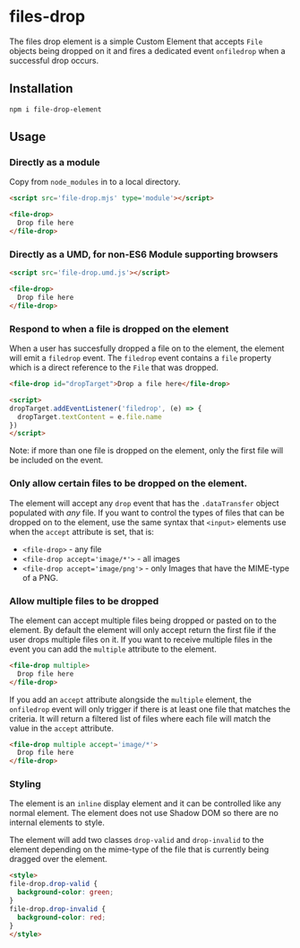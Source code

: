 # files-drop

The files drop element is a simple Custom Element that accepts `File` objects being
dropped on it and fires a dedicated event `onfiledrop` when a successful drop occurs.

## Installation

`npm i file-drop-element`

## Usage

### Directly as a module

Copy from `node_modules` in to a local directory.

```HTML
<script src='file-drop.mjs' type='module'></script>

<file-drop>
  Drop file here
</file-drop>
```

### Directly as a UMD, for non-ES6 Module supporting browsers

```HTML
<script src='file-drop.umd.js'></script>

<file-drop>
  Drop file here
</file-drop>
```

### Respond to when a file is dropped on the element

When a user has succesfully dropped a file on to the element, the 
element will emit a `filedrop` event. The `filedrop` event
contains a `file` property which is a direct reference to the `File`
that was dropped.

```HTML
<file-drop id="dropTarget">Drop a file here</file-drop>

<script>
dropTarget.addEventListener('filedrop', (e) => {
  dropTarget.textContent = e.file.name
})
</script>
```

Note: if more than one file is dropped on the element, only the first file
will be included on the event.

### Only allow certain files to be dropped on the element.

The element will accept any `drop` event that has the `.dataTransfer` object
populated with _any_ file. If you want to control the types of files that 
can be dropped on to the element, use the same syntax that `<input>` elements
use when the `accept` attribute is set, that is:

* `<file-drop>` - any file
* `<file-drop accept='image/*'>` - all images
* `<file-drop accept='image/png'>` - only Images that have the MIME-type of a PNG.

### Allow multiple files to be dropped

The element can accept multiple files being dropped or pasted on to the element.
By default the element will only accept return the first file if the user drops
multiple files on it. If you want to receive multiple files in the event you can
add the `multiple` attribute to the element.

```HTML
<file-drop multiple>
  Drop file here
</file-drop>
```

If you add an `accept` attribute alongside the `multiple` element, the
`onfiledrop` event will only trigger if there is at least one file that matches
the criteria. It will return a filtered list of files where each file will match
the value in the `accept` attribute.

```HTML
<file-drop multiple accept='image/*'>
  Drop file here
</file-drop>
```

### Styling

The element is an `inline` display element and it can be controlled like any normal
element. The element does not use Shadow DOM so there are no internal elements
to style.

The element will add two classes `drop-valid` and `drop-invalid` to the element
depending on the mime-type of the file that is currently being dragged over the
element.

```HTML
<style>
file-drop.drop-valid {
  background-color: green;
}
file-drop.drop-invalid {
  background-color: red;
}
</style>
```

